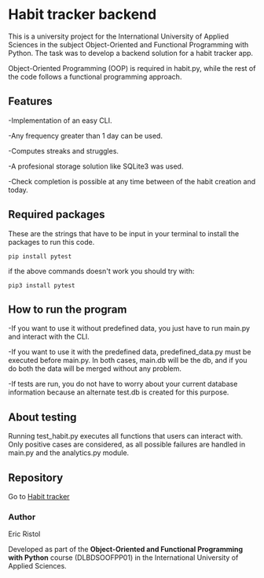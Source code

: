 # Habit tracker backend
This is a university project for the International University of Applied Sciences in the subject Object-Oriented and Functional Programming with Python. The task was to develop a backend solution for a habit tracker app.

Object-Oriented Programming (OOP) is required in habit.py, while the rest of the code follows a functional programming approach.
<br />

## Features
-Implementation of an easy CLI.

-Any frequency greater than 1 day can be used.

-Computes streaks and struggles.

-A profesional storage solution like SQLite3 was used.

-Check completion is possible at any time between of the habit creation and today. 

## Required packages
These are the strings that have to be input in your terminal to install the packages to run this code.

`pip install pytest`

if the above commands doesn't work you should try with:

`pip3 install pytest`

## How to run the program
-If you want to use it without predefined data, you just have to run main.py and interact with the CLI.

-If you want to use it with the predefined data, predefined_data.py must be executed before main.py. In both cases, main.db will be the db, and if you do both the data will be merged without any problem.

-If tests are run, you do not have to worry about your current database information because an alternate test.db is created for this purpose.


## About testing
Running test_habit.py executes all functions that users can interact with.
Only positive cases are considered, as all possible failures are handled in main.py and the analytics.py module.

## Repository
Go to [Habit tracker](https://github.com/Eric-Ristol/HabitTrackerIU)

### Author
Eric Ristol

Developed as part of the **Object-Oriented and Functional Programming with Python** course (DLBDSOOFPP01) in the International University of Applied Sciences.
